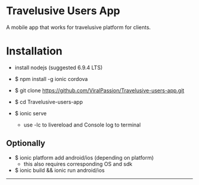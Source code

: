 # Travelusive Users App

  A mobile app that works for travelusive platform for clients.
  
# Installation

- install nodejs (suggested 6.9.4 LTS)

- $ npm install -g ionic cordova

- $ git clone https://github.com/ViralPassion/Travelusive-users-app.git

- $ cd Travelusive-users-app

- $ ionic serve
  - use -lc to livereload and Console log to terminal
  
## Optionally
  - $ ionic platform add android/ios (depending on platform)
    - this also requires corresponding OS and sdk
  - $ ionic build && ionic run android/ios
  
---------------------------------------------------------------

